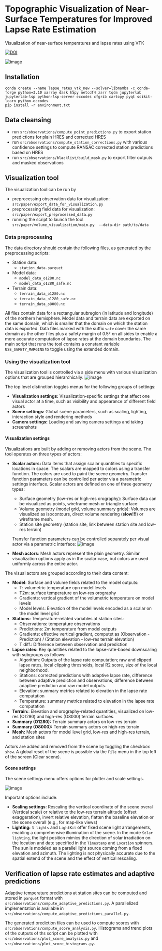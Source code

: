 # Topographic Visualization of Near-Surface Temperatures for Improved Lapse Rate Estimation

Visualization of near-surface temperatures and lapse rates using VTK

[![DOI](https://zenodo.org/badge/DOI/10.5281/zenodo.11550983.svg)](https://zenodo.org/doi/10.5281/zenodo.11550983) 

![image](img/example.png)

## Installation
```
conda create --name lapse_rates_vtk_new --solver=libmamba -c conda-forge python=3.10 xarray dask h5py netcdf4 zarr tqdm jupyterlab jupyterlab-lsp python-lsp-server eccodes cfgrib cartopy pyqt scikit-learn python-eccodes
pip install -r environment.txt
```

## Data cleansing
- run `src/observations/compute_point_predictions.py` to export station predictions for plain HRES and corrected HRES
- run `src/observations/compute_station_corrections.py` with various confidence settings to compute RANSAC corrected station predictions based on HRES
- run `src/observations/blacklist/build_mask.py` to export filter outputs and masked observations  

## Visualization tool

The visualization tool can be run by
- preprocessing observation data for visualization: `src/paper/export_data_for_visualization.py`
- preprocessing field data for visualization: `src/paper/export_preprocessed_data.py`
- running the script to launch the tool: `src/paper/volume_visualization/main.py  --data-dir path/to/data`

### Data preprocessing

The data directory should contain the following files, as generated by the preprocessing scripts:
- Station data: 
  - `station_data.parquet`
- Model data: 
  - `model_data_o1280.nc`
  - `model_data_o1280_safe.nc`
- Terrain data: 
  - `terrain_data_o1280.nc`
  - `terrain_data_o1280_safe.nc`
  - `terrain_data_o8000.nc`

All files contain data for a rectangular subregion (in latitude and longitude) of the northern hemisphere. 
Model data and terrain data are exported on the same domain, which is smaller that the domain on which the station data is exported. 
Data files marked with the suffix `safe` cover the same domain as the other files plus a safety margin of 0.5° on all sides to enable a more accurate computation of lapse rates at the domain boundaries. 
The main script that runs the tool contains a constant variable `USE_SAFETY_MARGINS` to toggle using the extended domain.

### Using the visualization tool

The visualization tool is controlled via a side menu with various visualization options that are grouped hierarchically:
![image](img/header.png)

The top level distinction toggles menus for the following groups of settings:
- **Visualization settings:** Visualization-specific settings that affect one visual actor at a time, such as visibility and appearance of different field actors
- **Scene settings:** Global scene parameters, such as scaling, lighting, interaction style and rendering methods
- **Camera settings:** Loading and saving camera settings and taking screenshots

#### Visualization settings

Visualizations are built by adding or removing actors from the scene. The tool operates on three types of actors:
- **Scalar actors:** Data items that assign scalar quantities to specific locations in space. The scalars are mapped to colors using a transfer function. The colors are used to paint the scene geometry. Transfer function parameters can be controlled per actor via a parametric settings interface. Scalar actors are defined on one of three geometry types:
  - Surface geometry (low-res or high-res orography): Surface data can be visualized as points, wireframe mesh or triangle surface
  - Volume geometry (model grid, volume summary grids): Volumes are visualized as isocontours, direct volume rendering (**slow!!!**) or wireframe mesh.
  - Station site geometry (station site, link between station site and low-res terrain)
  
  Transfer function parameters can be controlled separately per visual actor via a parametric interface:
  ![image](img/transfer_function.png)

- **Mesh actors**: Mesh actors represent the plain geometry. Similar visualization options apply as in the scalar case, but colors are used uniformly across the entire actor.

The visual actors are grouped according to their data content:
- **Model:** Surface and volume fields related to the model outputs:
  - T: volumetric temperature opn model levels
  - T2m: surface temperature on low-res orography
  - Gradients: vertical gradient of the volumetric temperature on model levels
  - Model levels: Elevation of the model levels encoded as a scalar on the model level grid
- **Stations:** Temperature-related variables at station sites:
  - Observations: temperature observations 
  - Predictions: 2m temperature from model outputs
  - Gradients: effective vertical gradient, computet as (Observation - Prediction) / (Station elevation - low-res terrain elevation)
  - T diff.: Difference between observation and prediction
- **Lapse rates:** Key quantities related to the lapse-rate-based downscaling with subgroups as follows:
  - Algorithm: Outputs of the lapse rate computation; raw and clipped lapse rates, local clipping thresholds, local R2 score, size of the local neighborhood.
  - Stations: corrected predictions with adaptive lapse rate, difference between adaptive prediction and observations, difference between adaptive prediction and raw model outputs.
  - Elevation: summary metrics related to elevation in the lapse rate computation
  - Temperature: summary metrics related to elevation in the lapse rate computation
- **Terrain:**: Elevation and orography-related quantities, visualized on low-res (O1280) and high-res (O8000) terrain surfaces.
- **Summary (O1280):** Terrain summary actors on low-res terrain
- **Summary (O8000):** Terrain summary actors on high-res terrain
- **Mesh:** Mesh actors for model level grid, low-res and high-res terrain, and station sites

Actors are added and removed from the scene by toggling the checkbox `show`. A global reset of the scene is possible via the `File` menu in the top left of the screen (Clear scene).

#### Scene settings

The scene settings menu offers options for plotter and scale settings.

![image](img/scene_settings_view.png)

Important options include:
- **Scaling settings:** Rescaling the vertical coordinate of the scene overal (Vertical scale) or relative to the low-res terrain altitude (offset exaggeration), invert relative elevation, flatten the baseline elevation or the scene overall (e.g., for map-like views)
- **Lighting:** `3 lights` and `LightKit` offer fixed scene light arrangements, enabling a comprehensive illumination of the scene. In the mode `Solar lighting`, the light position mimics the direction of solar irradiation on the location and date specified in the `Timestamp` and `Location` spinners. The sun is modeled as a parallel light source coming from a fixed elevation and azimuth. The lighting is not physically accurate due to the spatial extend of the scene and the effect of vertical rescaling. 

## Verification of lapse rate estimates and adaptive predictions

Adaptive temperature predictions at station sites can be computed and stored in `parquet` format with `src/observations/compute_adaptive_predictions.py`. A parallelized implementation is available in `src/observations/compute_adaptive_predictions_parallel.py`.

The generated prediction files can be used to compute scores with `src/observations/compute_score_analysis.py`. Histograms and trend plots of the outputs of ths script can be plotted with `src/observations/plot_score_analysis.py` and `src/observations/plot_score_histograms.py`.




